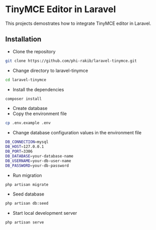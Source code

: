 # TinyMCE Editor in Laravel

This projects demostrates how to integrate TinyMCE editor in Laravel.

## Installation

- Clone the repository
```bash
git clone https://github.com/phi-rakib/laravel-tinymce.git
```

- Change directory to laravel-tinymce
```bash
cd laravel-tinymce
```

- Install the dependencies
```bash
composer install
```
- Create database
- Copy the environment file
```bash
cp .env.example .env
```
- Change database configuration values in the environment file
```bash
DB_CONNECTION=mysql
DB_HOST=127.0.0.1
DB_PORT=3306
DB_DATABASE=your-database-name
DB_USERNAME=your-db-user-name
DB_PASSWORD=your-db-password
```
- Run migration
```bash
php artisan migrate
```
- Seed database
```bash
php artisan db:seed
```
- Start local development server
```bash
php artisan serve
```
